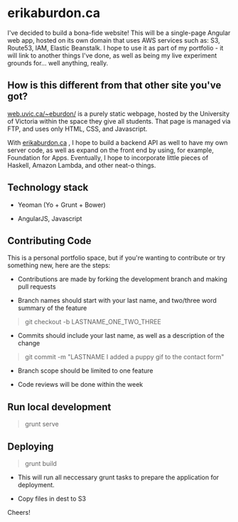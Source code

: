 # erikaburdon.ca

I've decided to build a bona-fide website! This will be a single-page Angular web app, hosted on its own domain that uses AWS services such as: S3, Route53, IAM, Elastic Beanstalk. I hope to use it as part of my portfolio - it will link to another things I've done, as well as being my live experiment grounds for... well anything, really.

## How is this different from that other site you've got?

[web.uvic.ca/~eburdon/](http://web.uvic.ca/~eburdon/)  is a purely static webpage, hosted by the University of Victoria within the space they give all students. That page is managed via FTP, and uses only HTML, CSS, and Javascript.

With [erikaburdon.ca](http://erikaburdon.ca) , I hope to build a backend API as well to have my own server code, as well as expand on the front end by using, for example, Foundation for Apps. Eventually, I hope to incorporate little pieces of Haskell, Amazon Lambda, and other neat-o things.



## Technology stack

* Yeoman (Yo + Grunt + Bower)

* AngularJS, Javascript


## Contributing Code

This is a personal portfolio space, but if you're wanting to contribute or try something new, here are the steps:

* Contributions are made by forking the development branch and making pull requests

* Branch names should start with your last name, and two/three word summary of the feature

> git checkout -b LASTNAME_ONE_TWO_THREE

* Commits should include your last name, as well as a description of the change

> git commit -m "LASTNAME I added a puppy gif to the contact form"

* Branch scope should be limited to one feature

* Code reviews will be done within the week


## Run local development

> grunt serve


## Deploying

> grunt build

* This will run all neccessary grunt tasks to prepare the application for deployment.

* Copy files in dest to S3


Cheers!

